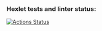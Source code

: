 ### Hexlet tests and linter status:
[![Actions Status](https://github.com/ArtemGilyazetdinov/dom-react-redux-project-lvl4/workflows/hexlet-check/badge.svg)](https://github.com/ArtemGilyazetdinov/dom-react-redux-project-lvl4/actions)